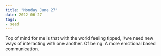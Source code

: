 ```yaml
---
title: "Monday June 27"
date: 2022-06-27
tags:
- seed
---
```


Top of mind for me is that with the world feeling tipped, I/we need new ways of interacting with one another. Of being. A more emotional based communication. 


